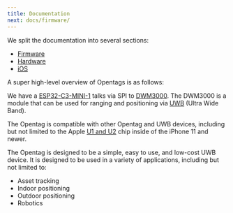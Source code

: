 ```yaml
---
title: Documentation
next: docs/firmware/
---
```


We split the documentation into several sections:

- [Firmware](/docs/firmware/)
- [Hardware](/docs/hardware/)
- [iOS](/docs/ios/)

A super high-level overview of Opentags is as follows:

We have a [ESP32-C3-MINI-1](https://www.espressif.com/sites/default/files/documentation/esp32-c3-mini-1_datasheet_en.pdf) talks via SPI to [DWM3000](https://www.qorvo.com/products/p/DWM3000). The DWM3000 is a module that can be used for ranging and positioning via [UWB](https://en.wikipedia.org/wiki/Ultra-wideband) (Ultra Wide Band).

The Opentag is compatible with other Opentag and UWB devices, including but not limited to the Apple [U1 and U2](https://en.wikipedia.org/wiki/Apple_silicon#Apple_U1) chip inside of the iPhone 11 and newer.

The Opentag is designed to be a simple, easy to use, and low-cost UWB device. It is designed to be used in a variety of applications, including but not limited to:

- Asset tracking
- Indoor positioning
- Outdoor positioning
- Robotics
